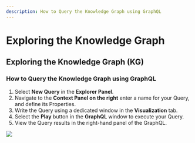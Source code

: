 ```yaml
---
description: How to Query the Knowledge Graph using GraphQL
---
```


# Exploring the Knowledge Graph

## Exploring the Knowledge Graph \(KG\)

### How to Query the Knowledge Graph using GraphQL

1. Select **New Query** in the **Explorer Panel**.
2. Navigate to the **Context Panel on the right**  enter a name for your Query, and define its Properties.
3. Write the Query using a dedicated window in the **Visualization** tab.
4. Select the **Play** button in the **GraphQL** window to execute your Query.
5. View the Query results in the right-hand panel of the GraphQL.

![](https://gitbooktrainingmaterials.blob.core.windows.net/images/NEW%20QUERY.png)





